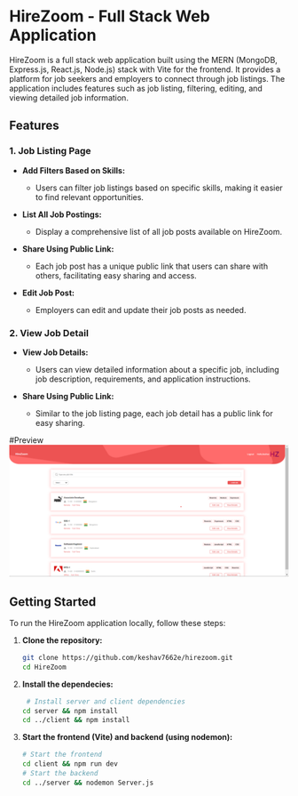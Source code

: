 # HireZoom - Full Stack Web Application

HireZoom is a full stack web application built using the MERN (MongoDB, Express.js, React.js, Node.js) stack with Vite for the frontend. It provides a platform for job seekers and employers to connect through job listings. The application includes features such as job listing, filtering, editing, and viewing detailed job information.

## Features

### 1. Job Listing Page

- **Add Filters Based on Skills:**
  - Users can filter job listings based on specific skills, making it easier to find relevant opportunities.

- **List All Job Postings:**
  - Display a comprehensive list of all job posts available on HireZoom.

- **Share Using Public Link:**
  - Each job post has a unique public link that users can share with others, facilitating easy sharing and access.

- **Edit Job Post:**
  - Employers can edit and update their job posts as needed.

### 2. View Job Detail

- **View Job Details:**
  - Users can view detailed information about a specific job, including job description, requirements, and application instructions.

- **Share Using Public Link:**
  - Similar to the job listing page, each job detail has a public link for easy sharing.

#Preview
![](./client/src/assets/sample.png)

## Getting Started

To run the HireZoom application locally, follow these steps:

1. **Clone the repository:**
   ```bash
   git clone https://github.com/keshav7662e/hirezoom.git
   cd HireZoom
2. **Install the dependecies:**
    ```bash
     # Install server and client dependencies
    cd server && npm install
    cd ../client && npm install
3. **Start the frontend (Vite) and backend (using nodemon):**
     ```bash
     # Start the frontend
    cd client && npm run dev
    # Start the backend
    cd ../server && nodemon Server.js
